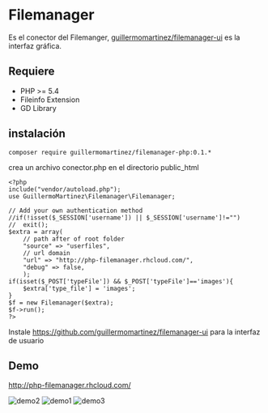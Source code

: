 # Filemanager
Es el conector del Filemanger, [guillermomartinez/filemanager-ui](https://github.com/guillermomartinez/filemanager-ui) es la interfaz gráfica.

## Requiere
- PHP >= 5.4
- Fileinfo Extension
- GD Library

## instalación
```
composer require guillermomartinez/filemanager-php:0.1.*
```
crea un archivo conector.php en el directorio public_html

```
<?php
include("vendor/autoload.php");
use GuillermoMartinez\Filemanager\Filemanager;

// Add your own authentication method
//if(!isset($_SESSION['username']) || $_SESSION['username']!="")
//  exit();
$extra = array(
    // path after of root folder
    "source" => "userfiles",
    // url domain
    "url" => "http://php-filemanager.rhcloud.com/",
    "debug" => false,
    );
if(isset($_POST['typeFile']) && $_POST['typeFile']=='images'){
    $extra['type_file'] = 'images';
}
$f = new Filemanager($extra);
$f->run();
?>
```

Instale https://github.com/guillermomartinez/filemanager-ui para la interfaz de usuario

## Demo
http://php-filemanager.rhcloud.com/

![demo2](https://cloud.githubusercontent.com/assets/5642429/8630887/aec46114-2731-11e5-9a7b-907127d77891.jpg)
![demo1](https://cloud.githubusercontent.com/assets/5642429/8630885/ae7e7122-2731-11e5-88bb-b8fd2f5ae9a5.jpg)
![demo3](https://cloud.githubusercontent.com/assets/5642429/8630886/aeaa1b7e-2731-11e5-9097-cafeefba1aea.jpg)
